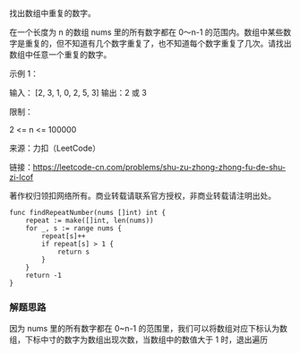 找出数组中重复的数字。


在一个长度为 n 的数组 nums 里的所有数字都在 0～n-1 的范围内。数组中某些数字是重复的，但不知道有几个数字重复了，也不知道每个数字重复了几次。请找出数组中任意一个重复的数字。

示例 1：

输入：
[2, 3, 1, 0, 2, 5, 3]
输出：2 或 3 
 

限制：

2 <= n <= 100000

来源：力扣（LeetCode）

链接：https://leetcode-cn.com/problems/shu-zu-zhong-zhong-fu-de-shu-zi-lcof

著作权归领扣网络所有。商业转载请联系官方授权，非商业转载请注明出处。

```
func findRepeatNumber(nums []int) int {
	repeat := make([]int, len(nums))
	for _, s := range nums {
		repeat[s]++
		if repeat[s] > 1 {
			return s
		}
	}
	return -1
}
```

### 解题思路
因为 nums 里的所有数字都在 0~n-1 的范围里，我们可以将数组对应下标认为数组，下标中寸的数字为数组出现次数，当数组中的数值大于 1 时，退出遍历
